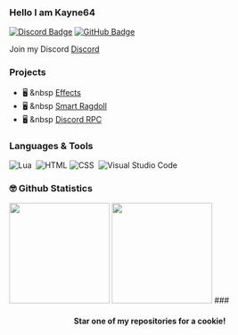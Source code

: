 ### Hello I am Kayne64

[![Discord Badge](https://img.shields.io/badge/-Discord-0e76a8?style=flat-square&logo=Discord&logoColor=white)](https://discord.gg/XH6sCKxewk)
[![GitHub Badge](https://img.shields.io/badge/-GitHub-ffffff?style=flat-square&logo=Github&logoColor=black)](https://github.com/kayne64)


Join my Discord [Discord](https://discord.gg/XH6sCKxew)

### Projects

- 🖥️ &nbsp [Effects](https://github.com/kayne64/effects)
- 🖥️ &nbsp [Smart Ragdoll](https://github.com/kayne64/smartragdoll)
- 🖥️ &nbsp [Discord RPC](https://github.com/kayne64/discordrpc)

### Languages & Tools
![Lua](https://img.shields.io/badge/-Lua-333333?style=flat&logo=lua)&nbsp;
![HTML](https://en.wikipedia.org/wiki/HTML#/media/File:HTML5_logo_and_wordmark.svg)
![CSS](https://1000logos.net/wp-content/uploads/2020/09/CSS-Logo.png)&nbsp;
![Visual Studio Code](https://img.shields.io/badge/-Visual%20Studio%20Code-333333?style=flat&logo=visual-studio-code&logoColor=007ACC)&nbsp;

### 🤓 Github Statistics
<p align="center>
<a href="https://github.com/kayne64">
<img height="180em" src="https://github-readme-stats-eight-theta.vercel.app/api?username=kayne64&show_icons=true&theme=react&include_all_commits=true&count_private=true"/>    
  <img height="180em" src="https://github-readme-stats-eight-theta.vercel.app/api/top-langs/?username=kayne64&layout=compact&langs_count=8&theme=react"/>
###

<h4 align=center>Star one of my repositories for a cookie!</h4>
